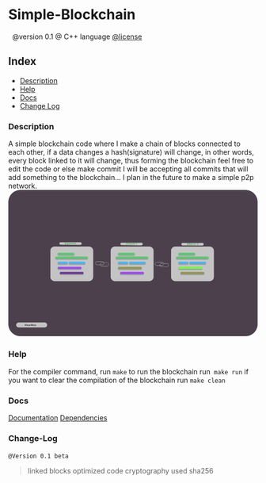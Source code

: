 # Simple-Blockchain 
  
  @version 0.1
  @ C++ language
  [@license](LICENSE)
 
## Index

- [Description](#description)
- [Help](#help)
- [Docs](#docs)
- [Change Log](#change-log)

### Description

A simple blockchain code where I make a chain of blocks connected to each other, if a data changes a hash(signature) will change, in other words, every block linked to it will change, thus forming the blockchain feel free to edit the code or else make commit I will be accepting all commits that will add something to the blockchain... I plan in the future to make a simple p2p network.
![Blockchain](assets/Blockchain.png)

### Help

For the compiler command, run `make` to run the blockchain run` make run` if you want to clear the compilation of the blockchain run `make clean`

### Docs

[Documentation](docs/Docs.md)
[Dependencies](docs/Dependencies.md)

### Change-Log

`@Version 0.1 beta`
 >  linked blocks
 >  optimized code
 >  cryptography used sha256
